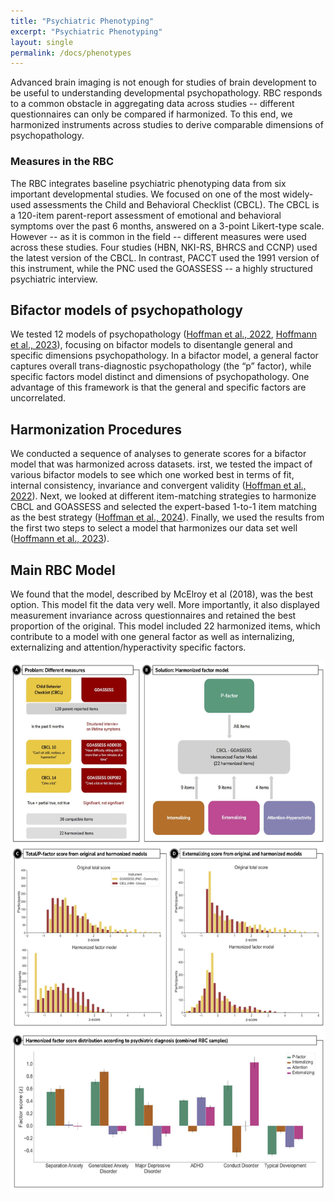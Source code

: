 ```yaml
---
title: "Psychiatric Phenotyping"
excerpt: "Psychiatric Phenotyping"
layout: single
permalink: /docs/phenotypes
---
```


Advanced brain imaging is not enough for studies of brain development to be useful to understanding developmental psychopathology.  RBC responds to a common obstacle in aggregating data across studies -- different questionnaires can only be compared if harmonized.  To this end, we harmonized instruments across studies to derive comparable dimensions of psychopathology.


### Measures in the RBC
The RBC integrates baseline psychiatric phenotyping data from six important developmental studies. We focused on one of the most widely-used assessments the Child and Behavioral Checklist (CBCL).  The CBCL is a 120-item parent-report assessment of emotional and behavioral symptoms over the past 6 months, answered on a 3-point Likert-type scale.  However -- as it is common in the field -- different measures were used across these studies. Four studies (HBN, NKI-RS, BHRCS and CCNP) used the latest version of the CBCL. In contrast, PACCT used the 1991 version of this instrument, while the PNC used the GOASSESS -- a highly structured psychiatric interview.

## Bifactor models of psychopathology
We tested 12 models of psychopathology ([Hoffman et al., 2022](https://psycnet.apa.org/doiLanding?doi=10.1037%2Fabn0000749), [Hoffmann et al., 2023](https://www.ncbi.nlm.nih.gov/pmc/articles/PMC10485343/)), focusing on bifactor models to disentangle general and specific dimensions psychopathology. In a bifactor model, a general factor captures overall trans-diagnostic psychopathology (the “p” factor), while specific factors model distinct and dimensions of psychopathology. One advantage of this framework is that the general and specific factors are uncorrelated.

## Harmonization Procedures
We conducted a sequence of analyses to generate scores for a bifactor model that was harmonized across datasets.  irst, we tested the impact of various bifactor models to see which one worked best in terms of fit, internal consistency, invariance and convergent validity ([Hoffman et al., 2022](https://psycnet.apa.org/doiLanding?doi=10.1037%2Fabn0000749)). Next, we looked at different item-matching strategies to harmonize CBCL and GOASSESS and selected the expert-based 1-to-1 item matching as the best strategy ([Hoffman et al., 2024](https://pubmed.ncbi.nlm.nih.gov/37042304/)). Finally, we used the results from the first two steps to select a model that harmonizes our data set well ([Hoffmann et al., 2023](https://www.ncbi.nlm.nih.gov/pmc/articles/PMC10485343/)).

## Main RBC Model
We found that the model, described by McElroy et al (2018), was the best option.  This model fit the data very well.  More importantly, it also displayed measurement invariance across questionnaires and retained the best proportion of the original.  This model included 22 harmonized items, which contribute to a model with one general factor as well as internalizing, externalizing and attention/hyperactivity specific factors.



<div style="text-align: center;">
     <img src="/assets/images/misc/Figure_Harmonization_v1.png" width="850" height="850" />
</div>